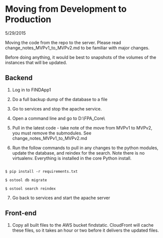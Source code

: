 Moving from Development to Production
===================================

5/29/2015

Moving the code from the repo to the server.  Please read change_notes_MVPv1_to_MVPv2.md to be familiar with major changes.

Before doing anything, it would be best to snapshots of the volumes of the instances that will be updated.


Backend
-----------------------------

1. Log in to FINDApp1

2. Do a full backup dump of the database to a file

3. Go to services and stop the apache service.  

4. Open a command line and go to D:\FPA_Core\

5. Pull in the latest code - take note of the move from MVPv1 to MVPv2, you must remove the submodules.  See change_notes_MVPv1_to_MVPv2.md

6. Run the follow commands to pull in any changes to the python modules, update the database, and reindex for the search.  Note there is no virtualenv.  Everything is installed in the core Python install.

```

$ pip install -r requirements.txt

$ ostool db migrate

$ ostool search reindex

```

7. Go back to services and start the apache server


Front-end
----------------------

1. Copy all built files to the AWS bucket findstatic.  CloudFront will cache these files, so it takes an hour or two before it delivers the updated files.

